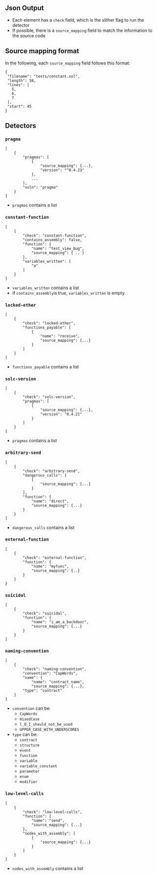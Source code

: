 ## Json Output
- Each element has a `check` field, which is the slither flag to run the detector
- If possible, there is a `source_mapping` field to match the information to the source code

## Source mapping format
In the following, each `source_mapping` field follows this format:
```
{
 "filename": "tests/constant.sol",
 "length": 58,
 "lines": [
   5,
   6,
   7
 ],
 "start": 45
}
```

## Detectors

### `pragma`
```
[
    {
        "pragmas": [
            {
                "source_mapping": {...},
                "version": "^0.4.23"
            }, 
            ...
        ],
        "vuln": "pragma"
    }
]
```
- `pragmas` contains a list

### `constant-function`
```
[
    {
        "check": "constant-function",
        "contains_assembly": false,
        "function": {
            "name": "test_view_bug",
            "source_mapping": { .. }
        },
        "variables_written": [
            "a"
        ]
    }
]
```
- `variables_written` contains a list
- if `contains_assembly`is true, `variables_written` is empty.

### `locked-ether`
```
[
    {
        "check": "locked-ether",
        "functions_payable": [
            {
                "name": "receive",
                "source_mapping": {...}
            }
        ]
    }
]
```
- `functions_payable` contains a list

### `solc-version`
```
[
    {
        "check": "solc-version",
        "pragmas": [
            {
                "source_mapping": {...},
                "version": "0.4.21"
            }
        ]
    }
]
```
- `pragmas` contains a list

### `arbitrary-send`
```
[
    {
        "check": "arbitrary-send",
        "dangerous_calls": [
            {
                "source_mapping": {...}
            }
        ],
        "function": {
            "name": "direct",
            "source_mapping": {...}
        }
    }
]
```
- `dangerous_calls` contains a list

### `external-function`
```
[
    {
        "check": "external-function",
        "function": {
            "name": "myfunc",
            "source_mapping": {..}
        }
    }
}
```

### `suicidal`
```
[
    {
        "check": "suicidal",
        "function": {
            "name": "i_am_a_backdoor",
            "source_mapping": {...}
        }
    }
]
```

### `naming-convention`
```
[
    {
        "check": "naming-convention",
        "convention": "CapWords",
        "name": {
            "name": "contract_name",
            "source_mapping": {...},
        "type": "contract"
    }
]
```
- `convention` can be:
  - `CapWords`
  - `mixedCase`
  - `l_O_I_should_not_be_used`
  - `UPPER_CASE_WITH_UNDERSCORES`
- `type` can be:
  - `contract`
  - `structure`
  - `event`
  - `function`
  - `variable`
  - `variable_constant`
  - `parameter`
  - `enum`
  - `modifier`

### `low-level-calls`
```
[
    {
        "check": "low-level-calls",
        "function": {
            "name": "send",
            "source_mapping": {...}
        },
        "nodes_with_assembly": [
            {
                "source_mapping": {...}
            }
        ]
    }
]
```
- `nodes_with_assembly` contains a list
